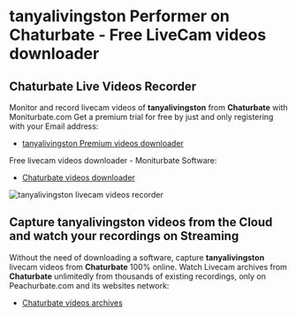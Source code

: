 # tanyalivingston Performer on Chaturbate - Free LiveCam videos downloader

## Chaturbate Live Videos Recorder

Monitor and record livecam videos of **tanyalivingston** from **Chaturbate** with Moniturbate.com
Get a premium trial for free by just and only registering with your Email address:
* [tanyalivingston Premium videos downloader](https://moniturbate.com/request-demo-licence-key.html)

Free livecam videos downloader - Moniturbate Software:
* [Chaturbate videos downloader](https://moniturbate.com/moniturbate-download-software.html)

![tanyalivingston livecam videos recorder](https://peachurnet.com/templates/moniturbate-software.png)


## Capture tanyalivingston videos from the Cloud and watch your recordings on Streaming

Without the need of downloading a software, capture **tanyalivingston** livecam videos from **Chaturbate** 100% online.
Watch Livecam archives from **Chaturbate** unlimitedly from thousands of existing recordings, only on Peachurbate.com and its websites network:
* [Chaturbate videos archives](https://peachurnet.com/)